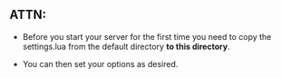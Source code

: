 ## ATTN:

* Before you start your server for the first time you need to copy the settings.lua from the default directory **to this directory**.

* You can then set your options as desired.

